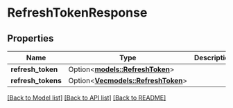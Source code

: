 # RefreshTokenResponse

## Properties

Name | Type | Description | Notes
------------ | ------------- | ------------- | -------------
**refresh_token** | Option<[**models::RefreshToken**](RefreshToken.md)> |  | [optional]
**refresh_tokens** | Option<[**Vec<models::RefreshToken>**](RefreshToken.md)> |  | [optional]

[[Back to Model list]](../README.md#documentation-for-models) [[Back to API list]](../README.md#documentation-for-api-endpoints) [[Back to README]](../README.md)


